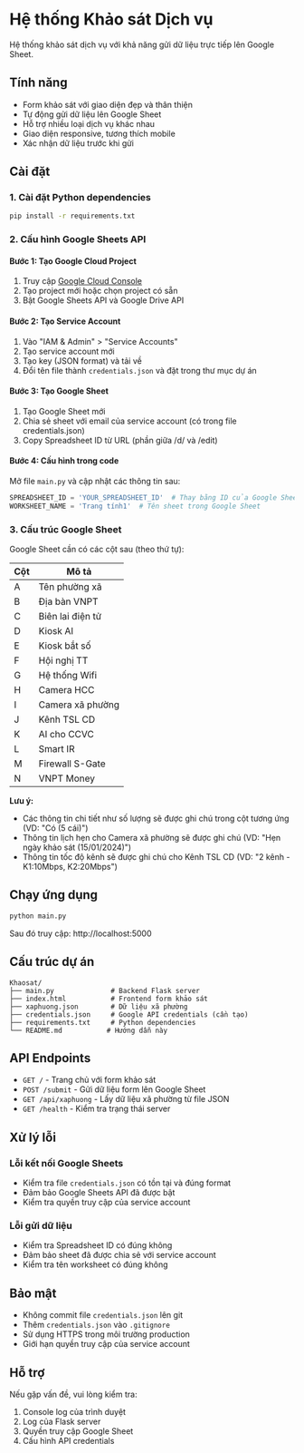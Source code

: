 # Hệ thống Khảo sát Dịch vụ

Hệ thống khảo sát dịch vụ với khả năng gửi dữ liệu trực tiếp lên Google Sheet.

## Tính năng

- Form khảo sát với giao diện đẹp và thân thiện
- Tự động gửi dữ liệu lên Google Sheet
- Hỗ trợ nhiều loại dịch vụ khác nhau
- Giao diện responsive, tương thích mobile
- Xác nhận dữ liệu trước khi gửi

## Cài đặt

### 1. Cài đặt Python dependencies

```bash
pip install -r requirements.txt
```

### 2. Cấu hình Google Sheets API

#### Bước 1: Tạo Google Cloud Project
1. Truy cập [Google Cloud Console](https://console.cloud.google.com/)
2. Tạo project mới hoặc chọn project có sẵn
3. Bật Google Sheets API và Google Drive API

#### Bước 2: Tạo Service Account
1. Vào "IAM & Admin" > "Service Accounts"
2. Tạo service account mới
3. Tạo key (JSON format) và tải về
4. Đổi tên file thành `credentials.json` và đặt trong thư mục dự án

#### Bước 3: Tạo Google Sheet
1. Tạo Google Sheet mới
2. Chia sẻ sheet với email của service account (có trong file credentials.json)
3. Copy Spreadsheet ID từ URL (phần giữa /d/ và /edit)

#### Bước 4: Cấu hình trong code
Mở file `main.py` và cập nhật các thông tin sau:

```python
SPREADSHEET_ID = 'YOUR_SPREADSHEET_ID'  # Thay bằng ID của Google Sheet
WORKSHEET_NAME = 'Trang tính1'  # Tên sheet trong Google Sheet
```

### 3. Cấu trúc Google Sheet

Google Sheet cần có các cột sau (theo thứ tự):

| Cột | Mô tả |
|-----|-------|
| A | Tên phường xã |
| B | Địa bàn VNPT |
| C | Biên lai điện tử |
| D | Kiosk AI |
| E | Kiosk bắt số |
| F | Hội nghị TT |
| G | Hệ thống Wifi |
| H | Camera HCC |
| I | Camera xã phường |
| J | Kênh TSL CD |
| K | AI cho CCVC |
| L | Smart IR |
| M | Firewall S-Gate |
| N | VNPT Money |

**Lưu ý:** 
- Các thông tin chi tiết như số lượng sẽ được ghi chú trong cột tương ứng (VD: "Có (5 cái)")
- Thông tin lịch hẹn cho Camera xã phường sẽ được ghi chú (VD: "Hẹn ngày khảo sát (15/01/2024)")
- Thông tin tốc độ kênh sẽ được ghi chú cho Kênh TSL CD (VD: "2 kênh - K1:10Mbps, K2:20Mbps")

## Chạy ứng dụng

```bash
python main.py
```

Sau đó truy cập: http://localhost:5000

## Cấu trúc dự án

```
Khaosat/
├── main.py              # Backend Flask server
├── index.html           # Frontend form khảo sát
├── xaphuong.json        # Dữ liệu xã phường
├── credentials.json     # Google API credentials (cần tạo)
├── requirements.txt     # Python dependencies
└── README.md           # Hướng dẫn này
```

## API Endpoints

- `GET /` - Trang chủ với form khảo sát
- `POST /submit` - Gửi dữ liệu form lên Google Sheet
- `GET /api/xaphuong` - Lấy dữ liệu xã phường từ file JSON
- `GET /health` - Kiểm tra trạng thái server

## Xử lý lỗi

### Lỗi kết nối Google Sheets
- Kiểm tra file `credentials.json` có tồn tại và đúng format
- Đảm bảo Google Sheets API đã được bật
- Kiểm tra quyền truy cập của service account

### Lỗi gửi dữ liệu
- Kiểm tra Spreadsheet ID có đúng không
- Đảm bảo sheet đã được chia sẻ với service account
- Kiểm tra tên worksheet có đúng không

## Bảo mật

- Không commit file `credentials.json` lên git
- Thêm `credentials.json` vào `.gitignore`
- Sử dụng HTTPS trong môi trường production
- Giới hạn quyền truy cập của service account

## Hỗ trợ

Nếu gặp vấn đề, vui lòng kiểm tra:
1. Console log của trình duyệt
2. Log của Flask server
3. Quyền truy cập Google Sheet
4. Cấu hình API credentials
